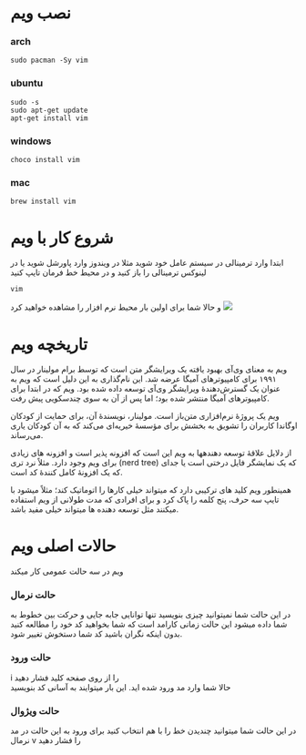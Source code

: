 # نصب ویم
### arch
```
sudo pacman -Sy vim 
```
### ubuntu
``` 
sudo -s
sudo apt-get update
apt-get install vim
```
### windows
```
choco install vim
```

### mac
```
brew install vim
```

# شروع کار با ویم
ابتدا وارد ترمینالی در سیستم عامل خود شوید مثلا در ویندوز وارد پاورشل شوید یا در لینوکس ترمینالی را باز کنید
و در محیط خط فرمان تایپ کنید
```
vim
```
و حالا شما برای اولین بار محیط نرم افزار را مشاهده خواهید کرد
![](https://www.maketecheasier.com/assets/uploads/2019/04/how-to-exit-vim-ubuntu-featured.jpg)

# تاریخچه ویم
ویم  به معنای وی‌آی بهبود یافته یک ویرایشگر متن است که توسط برام مولینار در سال ۱۹۹۱ برای کامپیوترهای آمیگا عرضه شد. این نام‌گذاری به این دلیل است که ویم به عنوان یک گسترش‌دهندهٔ ویرایشگر وی‌آی توسعه داده شده بود. ویم که در ابتدا برای کامپیوترهای آمیگا منتشر شده بود؛ اما پس از آن به سوی چندسکویی پیش رفت.

ویم یک پروژهٔ نرم‌افزاری متن‌باز است. مولینار، نویسندهٔ آن، برای حمایت از کودکان اوگاندا کاربران را تشویق به بخشش برای مؤسسهٔ خیریه‌ای می‌کند که به آن کودکان یاری می‌رساند.

از دلایل علاقهٔ توسعه دهندهها به ویم این است که افزونه پذیر است و افزونه های زیادی برای ویم وجود دارد. مثلاً نرد تری (nerd tree) که یک نمایشگر فایل درختی است یا جدای که یک افزونهٔ کامل کنندهٔ کد است.

همینطور ویم کلید های ترکیبی دارد که میتواند خیلی کارها را اتوماتیک کند؛ مثلاً میشود با تایپ سه حرف، پنج کلمه را پاک کرد و برای افرادی که مدت طولانی از ویم استفاده میکنند مثل توسعه دهنده ها میتواند خیلی مفید باشد. 

# حالات اصلی ویم

ویم در سه حالت عمومی کار میکند
### حالت نرمال
در این حالت شما نمیتوانید چیزی بنویسید تنها توانایی جابه جایی و حرکت بین خطوط به شما داده میشود این حالت زمانی کارامد است که شما بخواهید کد خود را مطالعه کنید بدون اینکه نگران باشید کد شما دستخوش تغییر شود.

### حالت ورود
i را از روی صفحه کلید فشار دهید <br/>
حالا شما وارد مد ورود شده اید. این بار میتوایند به آسانی کد بنویسید

### حالت ویژوال
در این حالت شما میتوانید چندیدن خط را با هم انتخاب کنید
برای ورود به این حالت در مد نرمال v را فشار دهید 
